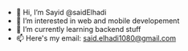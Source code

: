 - 👋 Hi, I’m Sayid @saidElhadi
- 👀 I’m interested in web and mobile developement
- 🌱 I’m currently learning backend stuff 
- 📫 Here's my email: said.elhadi1080@gmail.com

<!---
saidElhadi/saidElhadi is a ✨ special ✨ repository because its `README.md` (this file) appears on your GitHub profile.
You can click the Preview link to take a look at your changes.
--->
